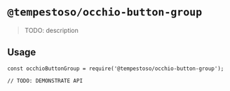 # `@tempestoso/occhio-button-group`

> TODO: description

## Usage

```
const occhioButtonGroup = require('@tempestoso/occhio-button-group');

// TODO: DEMONSTRATE API
```
